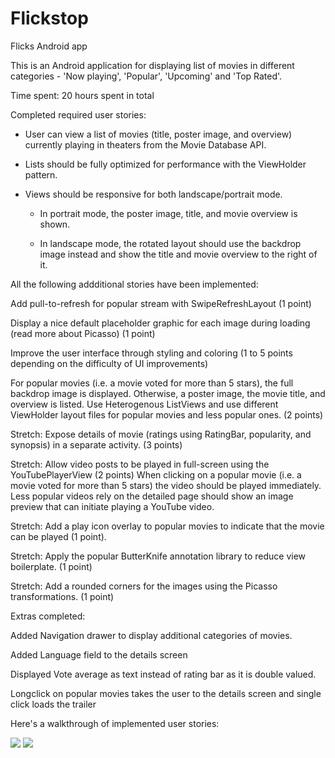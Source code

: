 # Flickstop
Flicks Android app

This is an Android application for displaying list of movies in different categories - 'Now playing', 'Popular', 'Upcoming' and 'Top Rated'.

Time spent: 20 hours spent in total

Completed required user stories:

- User can view a list of movies (title, poster image, and overview) currently playing in theaters from the Movie Database API.

- Lists should be fully optimized for performance with the ViewHolder pattern.

- Views should be responsive for both landscape/portrait mode.

  - In portrait mode, the poster image, title, and movie overview is shown.

  - In landscape mode, the rotated layout should use the backdrop image instead and show the title and movie overview to the right of it.
  
  
All the following addditional stories have been implemented:

Add pull-to-refresh for popular stream with SwipeRefreshLayout (1 point)

Display a nice default placeholder graphic for each image during loading (read more about Picasso) (1 point)

Improve the user interface through styling and coloring (1 to 5 points depending on the difficulty of UI improvements)

For popular movies (i.e. a movie voted for more than 5 stars), the full backdrop image is displayed. Otherwise, a poster image, the movie title, and overview is listed. Use Heterogenous ListViews and use different ViewHolder layout files for popular movies and less popular ones. (2 points)

Stretch: Expose details of movie (ratings using RatingBar, popularity, and synopsis) in a separate activity. (3 points)

Stretch: Allow video posts to be played in full-screen using the YouTubePlayerView (2 points)
When clicking on a popular movie (i.e. a movie voted for more than 5 stars) the video should be played immediately.
Less popular videos rely on the detailed page should show an image preview that can initiate playing a YouTube video.

Stretch: Add a play icon overlay to popular movies to indicate that the movie can be played (1 point).

Stretch: Apply the popular ButterKnife annotation library to reduce view boilerplate. (1 point)

Stretch: Add a rounded corners for the images using the Picasso transformations. (1 point)

Extras completed:

Added Navigation drawer to display additional categories of movies.

Added Language field to the details screen

Displayed Vote average as text instead of rating bar as it is double valued.

Longclick on popular movies takes the user to the details screen and single click loads the trailer


Here's a walkthrough of implemented user stories:

<img src='https://github.com/mhareendra/Flickstop/blob/master/Flickstop_2.gif' width='' />

<img src='https://github.com/mhareendra/Flickstop/blob/master/Flickstop_3.gif' width='' />



